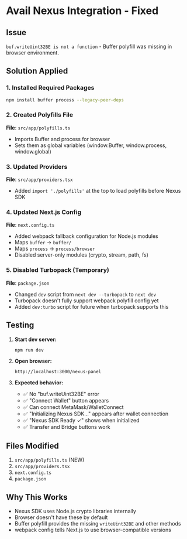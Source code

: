 # Avail Nexus Integration - Fixed

## Issue
`buf.writeUint32BE is not a function` - Buffer polyfill was missing in browser environment.

## Solution Applied

### 1. Installed Required Packages
```bash
npm install buffer process --legacy-peer-deps
```

### 2. Created Polyfills File
**File**: `src/app/polyfills.ts`
- Imports Buffer and process for browser
- Sets them as global variables (window.Buffer, window.process, window.global)

### 3. Updated Providers
**File**: `src/app/providers.tsx`
- Added `import './polyfills'` at the top to load polyfills before Nexus SDK

### 4. Updated Next.js Config
**File**: `next.config.ts`
- Added webpack fallback configuration for Node.js modules
- Maps `buffer` → `buffer/`
- Maps `process` → `process/browser`
- Disabled server-only modules (crypto, stream, path, fs)

### 5. Disabled Turbopack (Temporary)
**File**: `package.json`
- Changed `dev` script from `next dev --turbopack` to `next dev`
- Turbopack doesn't fully support webpack polyfill config yet
- Added `dev:turbo` script for future when turbopack supports this

## Testing

1. **Start dev server:**
   ```bash
   npm run dev
   ```

2. **Open browser:**
   ```
   http://localhost:3000/nexus-panel
   ```

3. **Expected behavior:**
   - ✅ No "buf.writeUint32BE" error
   - ✅ "Connect Wallet" button appears
   - ✅ Can connect MetaMask/WalletConnect
   - ✅ "Initializing Nexus SDK..." appears after wallet connection
   - ✅ "Nexus SDK Ready ✓" shows when initialized
   - ✅ Transfer and Bridge buttons work

## Files Modified
1. `src/app/polyfills.ts` (NEW)
2. `src/app/providers.tsx`
3. `next.config.ts`
4. `package.json`

## Why This Works
- Nexus SDK uses Node.js crypto libraries internally
- Browser doesn't have these by default
- Buffer polyfill provides the missing `writeUint32BE` and other methods
- webpack config tells Next.js to use browser-compatible versions
